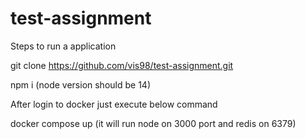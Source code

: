 # test-assignment

Steps to run a application

git clone https://github.com/vis98/test-assignment.git

npm i (node version should be 14)
 
After login to docker just execute below command

docker compose up (it will run node on 3000 port and redis on 6379)
